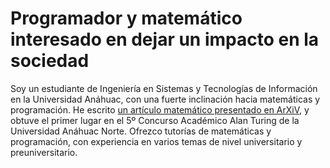 # Programador y matemático interesado en dejar un impacto en la sociedad

Soy un estudiante de Ingeniería en Sistemas y Tecnologías de Información en la Universidad Anáhuac, con una fuerte inclinación hacia matemáticas y programación. He escrito [un artículo matemático presentado en ArXiV](https://arxiv.org/abs/2401.04026), y obtuve el primer lugar en el 5º Concurso Académico Alan Turing de la Universidad Anáhuac Norte. Ofrezco tutorías de matemáticas y programación, con experiencia en varios temas de nivel universitario y preuniversitario.
